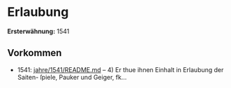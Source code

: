 # Erlaubung

**Ersterwähnung:** 1541

## Vorkommen
- 1541: [jahre/1541/README.md](../jahre/1541/README.md) – 4) Er thue ihnen Einhalt in Erlaubung der Saiten-
ſpiele, Pauker und Geiger, fk...
